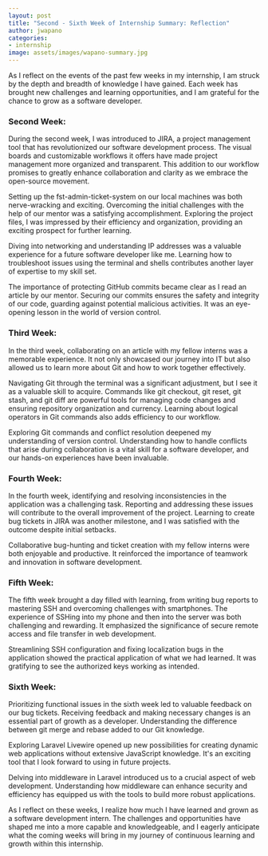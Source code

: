 ```yaml
---
layout: post
title: "Second - Sixth Week of Internship Summary: Reflection"
author: jwapano
categories:
- internship
image: assets/images/wapano-summary.jpg
---
```


As I reflect on the events of the past few weeks in my internship, I am struck by the depth and breadth of knowledge I have gained. Each week has brought new challenges and learning opportunities, and I am grateful for the chance to grow as a software developer. 

### Second Week: 
During the second week, I was introduced to JIRA, a project management tool that has revolutionized our software development process. The visual boards and customizable workflows it offers have made project management more organized and transparent. This addition to our workflow promises to greatly enhance collaboration and clarity as we embrace the open-source movement.

Setting up the fst-admin-ticket-system on our local machines was both nerve-wracking and exciting. Overcoming the initial challenges with the help of our mentor was a satisfying accomplishment. Exploring the project files, I was impressed by their efficiency and organization, providing an exciting prospect for further learning.

Diving into networking and understanding IP addresses was a valuable experience for a future software developer like me. Learning how to troubleshoot issues using the terminal and shells contributes another layer of expertise to my skill set.

The importance of protecting GitHub commits became clear as I read an article by our mentor. Securing our commits ensures the safety and integrity of our code, guarding against potential malicious activities. It was an eye-opening lesson in the world of version control.

### Third Week: 
In the third week, collaborating on an article with my fellow interns was a memorable experience. It not only showcased our journey into IT but also allowed us to learn more about Git and how to work together effectively.

Navigating Git through the terminal was a significant adjustment, but I see it as a valuable skill to acquire. Commands like git checkout, git reset, git stash, and git diff are powerful tools for managing code changes and ensuring repository organization and currency. Learning about logical operators in Git commands also adds efficiency to our workflow.

Exploring Git commands and conflict resolution deepened my understanding of version control. Understanding how to handle conflicts that arise during collaboration is a vital skill for a software developer, and our hands-on experiences have been invaluable.

### Fourth Week: 
In the fourth week, identifying and resolving inconsistencies in the application was a challenging task. Reporting and addressing these issues will contribute to the overall improvement of the project. Learning to create bug tickets in JIRA was another milestone, and I was satisfied with the outcome despite initial setbacks.

Collaborative bug-hunting and ticket creation with my fellow interns were both enjoyable and productive. It reinforced the importance of teamwork and innovation in software development.

### Fifth Week: 
The fifth week brought a day filled with learning, from writing bug reports to mastering SSH and overcoming challenges with smartphones. The experience of SSHing into my phone and then into the server was both challenging and rewarding. It emphasized the significance of secure remote access and file transfer in web development.

Streamlining SSH configuration and fixing localization bugs in the application showed the practical application of what we had learned. It was gratifying to see the authorized keys working as intended.

### Sixth Week: 
Prioritizing functional issues in the sixth week led to valuable feedback on our bug tickets. Receiving feedback and making necessary changes is an essential part of growth as a developer. Understanding the difference between git merge and rebase added to our Git knowledge.

Exploring Laravel Livewire opened up new possibilities for creating dynamic web applications without extensive JavaScript knowledge. It's an exciting tool that I look forward to using in future projects.

Delving into middleware in Laravel introduced us to a crucial aspect of web development. Understanding how middleware can enhance security and efficiency has equipped us with the tools to build more robust applications.

As I reflect on these weeks, I realize how much I have learned and grown as a software development intern. The challenges and opportunities have shaped me into a more capable and knowledgeable, and I eagerly anticipate what the coming weeks will bring in my journey of continuous learning and growth within this internship.